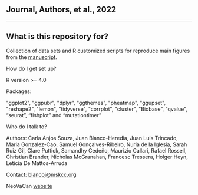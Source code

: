 Journal, Authors, et al., 2022
------------------------------------
------------------------------------
 

What is this repository for?
----------------------------

Collection of data sets and R customized scripts for reproduce main figures from the [manuscript](http://pubmed.com).

How do I get set up?

R version >= 4.0

Packages:

"ggplot2", "ggpubr", "dplyr", "ggthemes", "pheatmap", "ggupset", "reshape2", "lemon", "tidyverse", "corrplot", "cluster", "Biobase", "qvalue", “seurat”, “fishplot” and “mutationtimer”

Who do I talk to?

Authors: Carla Anjos Souza, Juan Blanco-Heredia, Juan Luis Trincado, Maria Gonzalez-Cao, Samuel Gonçalves-Ribeiro, Nuria de la Iglesia, Sarah Ruiz Gil, Clare Puttick, Samandhy Cedeño, Maurizio Callari, Rafael Rossell, Christian Brander, Nicholas McGranahan, Francesc Tressera, Holger Heyn, Leticia De Mattos-Arruda 

Contact: blancoj@mskcc.org

NeoVaCan [website](https://www.irsicaixa.es/en/neoantigens-and-therapeutic-vaccines-cancer-neovacan)
